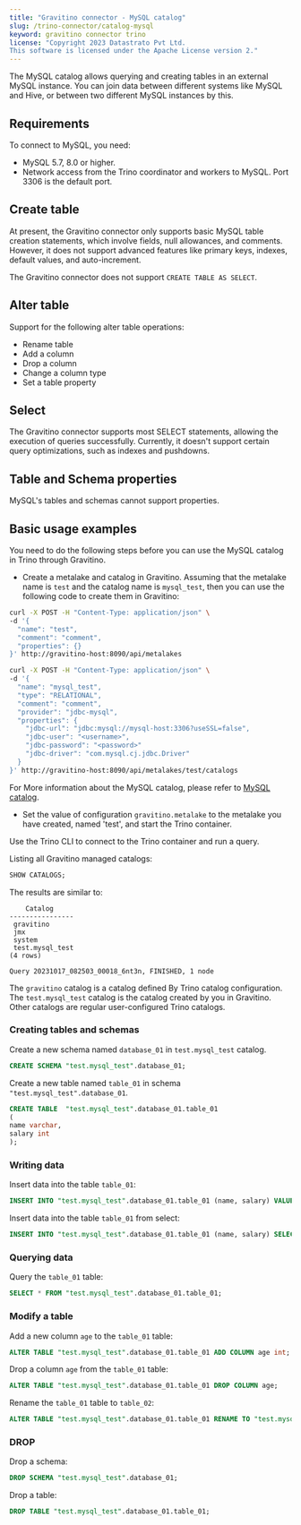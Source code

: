 ```yaml
---
title: "Gravitino connector - MySQL catalog"
slug: /trino-connector/catalog-mysql
keyword: gravitino connector trino
license: "Copyright 2023 Datastrato Pvt Ltd.
This software is licensed under the Apache License version 2."
---
```


The MySQL catalog allows querying and creating tables in an external MySQL instance. 
You can join data between different systems like MySQL and Hive, or between two different MySQL instances by this.

## Requirements

To connect to MySQL, you need:
- MySQL 5.7, 8.0 or higher.
- Network access from the Trino coordinator and workers to MySQL. Port 3306 is the default port.

## Create table

At present, the Gravitino connector only supports basic MySQL table creation statements, which involve fields, null allowances, and comments. 
However, it does not support advanced features like primary keys, indexes, default values, and auto-increment.

The Gravitino connector does not support `CREATE TABLE AS SELECT`.

## Alter table

Support for the following alter table operations:
- Rename table
- Add a column
- Drop a column
- Change a column type
- Set a table property

## Select

The Gravitino connector supports most SELECT statements, allowing the execution of queries successfully.
Currently, it doesn't support certain query optimizations, such as indexes and pushdowns.

## Table and Schema properties

MySQL's tables and schemas cannot support properties.

## Basic usage examples

You need to do the following steps before you can use the MySQL catalog in Trino through Gravitino.

- Create a metalake and catalog in Gravitino. Assuming that the metalake name is `test` and the catalog name is `mysql_test`,
then you can use the following code to create them in Gravitino:

```bash
curl -X POST -H "Content-Type: application/json" \
-d '{
  "name": "test",
  "comment": "comment",
  "properties": {}
}' http://gravitino-host:8090/api/metalakes

curl -X POST -H "Content-Type: application/json" \
-d '{
  "name": "mysql_test",
  "type": "RELATIONAL",
  "comment": "comment",
  "provider": "jdbc-mysql",
  "properties": {
    "jdbc-url": "jdbc:mysql://mysql-host:3306?useSSL=false",
    "jdbc-user": "<username>",
    "jdbc-password": "<password>"
    "jdbc-driver": "com.mysql.cj.jdbc.Driver"
  }
}' http://gravitino-host:8090/api/metalakes/test/catalogs
```

For More information about the MySQL catalog, please refer to [MySQL catalog](../jdbc-mysql-catalog.md).

- Set the value of configuration `gravitino.metalake` to the metalake you have created, named 'test', and start the Trino container.

Use the Trino CLI to connect to the Trino container and run a query.

Listing all Gravitino managed catalogs:

```sql 
SHOW CATALOGS;
```

The results are similar to:

```text
    Catalog
----------------
 gravitino
 jmx
 system
 test.mysql_test
(4 rows)

Query 20231017_082503_00018_6nt3n, FINISHED, 1 node
```

The `gravitino` catalog is a catalog defined By Trino catalog configuration. 
The `test.mysql_test` catalog is the catalog created by you in Gravitino.
Other catalogs are regular user-configured Trino catalogs.

### Creating tables and schemas

Create a new schema named `database_01` in `test.mysql_test` catalog.

```sql
CREATE SCHEMA "test.mysql_test".database_01;
```

Create a new table named `table_01` in schema `"test.mysql_test".database_01`.

```sql
CREATE TABLE  "test.mysql_test".database_01.table_01
(
name varchar,
salary int
);
```

### Writing data

Insert data into the table `table_01`:

```sql
INSERT INTO "test.mysql_test".database_01.table_01 (name, salary) VALUES ('ice', 12);
```

Insert data into the table `table_01` from select:

```sql
INSERT INTO "test.mysql_test".database_01.table_01 (name, salary) SELECT * FROM "test.mysql_test".database_01.table_01;
```

### Querying data

Query the `table_01` table:

```sql
SELECT * FROM "test.mysql_test".database_01.table_01;
```

### Modify a table

Add a new column `age` to the `table_01` table:

```sql
ALTER TABLE "test.mysql_test".database_01.table_01 ADD COLUMN age int;
```

Drop a column `age` from the `table_01` table:

```sql
ALTER TABLE "test.mysql_test".database_01.table_01 DROP COLUMN age;
```

Rename the `table_01` table to `table_02`:

```sql
ALTER TABLE "test.mysql_test".database_01.table_01 RENAME TO "test.mysql_test".database_01.table_02;
```

### DROP

Drop a schema:

```sql
DROP SCHEMA "test.mysql_test".database_01;
```

Drop a table:

```sql
DROP TABLE "test.mysql_test".database_01.table_01;
```